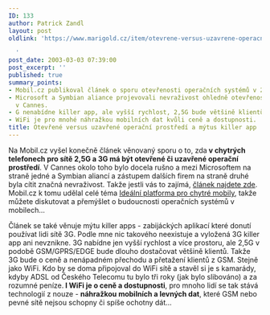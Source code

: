 ```yaml
---
ID: 133
author: Patrick Zandl
layout: post
oldlink: 'https://www.marigold.cz/item/otevrene-versus-uzavrene-operacni-prostredi-a-mytus-killer-app

  '
post_date: 2003-03-03 07:39:00
post_excerpt: ''
published: true
summary_points:
- Mobil.cz publikoval článek o sporu otevřenosti operačních systémů v 2,5G/3G telefonech.
- Microsoft a Symbian aliance projevovali nevraživost ohledně otevřenosti systémů
  v Cannes.
- G nenabídne killer app, ale vyšší rychlost, 2,5G bude většině klientů dlouho stačit.
- WiFi je pro mnohé náhražkou mobilních dat kvůli ceně a dostupnosti.
title: Otevřené versus uzavřené operační prostředí a mýtus killer app
---
```


<p>
Na Mobil.cz vyšel konečně článek věnovaný sporu o to, zda<STRONG> v chytrých telefonech pro sítě 2,5G a 3G má být otevřené či uzavřené operační prostředí</STRONG>. V Cannes okolo toho bylo docela rušno a mezi Microsoftem na straně jedné a Symbian aliancí a zástupem dalších firem na straně druhé byla cítit značná nevraživost. Takže jestli vás to zajímá, <A href="http://www.mobil.cz/mobilni_komunikace/mobilni_technologie/UMTS/opensys030224.html" target=_blank>článek najdete zde</A>. Mobil.cz k tomu udělal celé téma <A href="http://www.mobil.cz/domov/platformasmartphony030303.html" target=_blank>Ideální platforma pro chytré mobily</A>, takže můžete diskutovat a přemýšlet o budoucnosti operačních systémů v mobilech...</p>

<p>
Článek se také věnuje mýtu killer apps - zabijáckých aplikací které donutí používat lidi sítě 3G. Podle mne nic takového neexistuje a vyložená 3G killer app ani nevznikne. 3G nabídne jen vyšší rychlost a více prostoru, ale 2,5G v podobě GSM/GPRS/EDGE bude dlouho dostačovat většině klientů. Takže 3G bude o ceně a nenápadném přechodu a přetažení klientů z GSM. Stejně jako WiFi. Kdo by se doma připojoval do WiFi sítě a stavěl si je s kamarády, kdyby ADSL od Českého Telecomu tu bylo tři roky (jak bylo slibováno) a za rozumné peníze.<STRONG> I WiFi je o ceně a dostupnosti</STRONG>, pro mnoho lidí se tak stává technologií z nouze - <STRONG>náhražkou mobilních a levných dat</STRONG>, které GSM nebo pevné sítě nejsou schopny či spíše ochotny dát...</p>